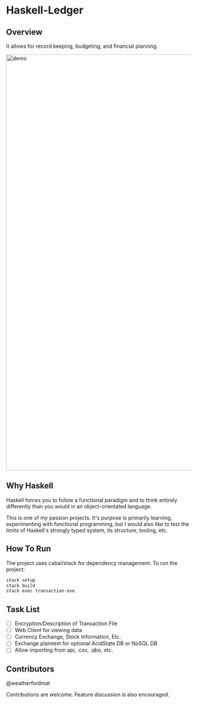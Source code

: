 # Haskell-Ledger

## Overview 

It allows for record keeping, budgeting, and financial planning.

<img width="1130" alt="demo" src="https://user-images.githubusercontent.com/13956201/31250168-a2b50440-a9df-11e7-9e41-2bbd7a1fac2a.png">

## Why Haskell

Haskell forces you to follow a functional paradigm and to think entirely differently than you would in an object-orientated language.

This is one of my passion projects. It's purpose is primarily learning, experimenting with functional programming, but I would also like to test the limits of 
Haskell's strongly typed system, its structure, tooling, etc.

## How To Run

The project uses cabal/stack for dependency management. To run the project:
``` haskell
stack setup
stack build
stack exec transaction-exe
```

## Task List

- [ ] Encryption/Description of Transaction File
- [ ] Web Client for viewing data
- [ ] Currency Exchange, Stock Information, Etc.
- [ ] Exchange plaintext for optional AcidState DB or NoSQL DB
- [ ] Allow importing from api, .csv, .qbo, etc.

## Contributors

@weatherfordmat

Contributions are welcome. Feature discussion is also encouraged.
